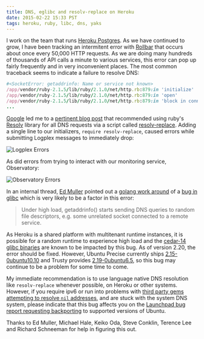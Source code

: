 ```yaml
---
title: DNS, eglibc and resolv-replace on Heroku
date: 2015-02-22 15:33 PST
tags: heroku, ruby, libc, dns, yaks
---
```


I work on the team that runs [Heroku Postgres]. As we have continued to grow, I
have been tracking an intermitent error with [Rollbar][] that occurs about once
every 50,000 HTTP requests. As we are doing many hundreds of thousands of API
calls a minute to various services, this error can pop up fairly frequently and
in very inconvenient places. The most common traceback seems to indicate a
failure to resolve DNS:

```ruby
#<SocketError: getaddrinfo: Name or service not known>
/app/vendor/ruby-2.1.5/lib/ruby/2.1.0/net/http.rb:879:in 'initialize'
/app/vendor/ruby-2.1.5/lib/ruby/2.1.0/net/http.rb:879:in 'open'
/app/vendor/ruby-2.1.5/lib/ruby/2.1.0/net/http.rb:879:in 'block in connect'
...
```

[Google][] led me to a [pertinent blog post][] that recommended using ruby's
[Resolv][] library for all DNS requests via a script called [resolv-replace][].
Adding a single line to our initializers, `require resolv-replace`, caused errors
while submitting Logplex messages to immediately drop:

![Logplex Errors][logplexerrors]

As did errors from trying to interact with our monitoring service, Observatory:

![Observatory Errors][observatoryerrors]

In an internal thread, [Ed Muller][] pointed out a [golang work around][]
of a [bug in glibc][] which is very likely to be a factor in this error:

> Under high load, getaddrinfo() starts sending DNS queries to random
file descriptors, e.g. some unrelated socket connected to a remote service.

As Heroku is a shared platform with multitenant runtime instances, it is
possible for a random runtime to experience high load and the [cedar-14 glibc
binaries][] are known to be impacted by this bug. As of version 2.20, the error
should be fixed. However, Ubuntu Precise currently ships [2.15-0ubuntu10.10][]
and Trusty provides [2.19-0ubuntu6.5][], so this bug may continue to be a
problem for some time to come.

My immediate recommendation is to use language native DNS resolution like
`resolv-replace` whenever possible, on Heroku or other systems. However, if you
require ipv6 or run into problems with [third party gems attempting to resolve
`nil` addresses][], and are stuck with the system DNS system, please indicate
that this bug affects you on the [Launchpad bug report requesting backporting][]
to supported versions of Ubuntu.

Thanks to Ed Muller, Michael Hale, Keiko Oda, Steve Conklin, Terence Lee and
Richard Schneeman for help in figuring this out.

[logplexerrors]: /2015-02-22-dns-eglibc-and-resolv-replace-on-heroku/logplex_errors.png
[observatoryerrors]: /2015-02-22-dns-eglibc-and-resolv-replace-on-heroku/observatory_errors.png

[Heroku Postgres]: https://www.heroku.com/postgres
[Rollbar]: https://devcenter.heroku.com/articles/rollbar
[pertinent blog post]: http://www.subelsky.com/2014/05/fixing-socketerror-getaddrinfo-name-or.html
[Google]: http://lmgtfy.com/?q=SocketError%3A+getaddrinfo%3A+Name+or+service+not+known+heroku
[Resolv]: http://apidock.com/ruby/Resolv
[Ed Muller]: https://twitter.com/freeformz
[golang work around]: https://github.com/golang/go/issues/6336#issuecomment-66085142
[bug in glibc]: https://sourceware.org/bugzilla/show_bug.cgi?id=15946
[resolv-replace]: https://github.com/ruby/ruby/blob/trunk/lib/resolv-replace.rb
[2.15-0ubuntu10.10]: http://packages.ubuntu.com/precise-updates/libc6
[2.19-0ubuntu6.5]: http://packages.ubuntu.com/trusty-updates/libc6
[cedar-14 glibc binaries]: https://devcenter.heroku.com/articles/cedar-ubuntu-packages
[vote]: https://bugs.launchpad.net/eglibc/+bug/1421393
[Launchpad bug report requesting backporting]: https://bugs.launchpad.net/eglibc/+bug/1421393
[third party gems attempting to resolve `nil` addresses]: https://github.com/mperham/sidekiq/issues/1258#issuecomment-27389456
